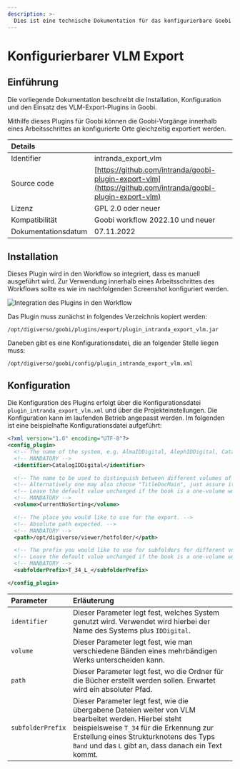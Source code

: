```yaml
---
description: >-
  Dies ist eine technische Dokumentation für das konfigurierbare Goobi Export Plugin. Es ermöglicht, den Export mithilfe der Projektkonfiguration anzupassen. Durch die Verwendung von Exportprojekten ist es auch möglich zu verschiedenen Speicherorten in einem Durchlauf zu exportieren.
---
```


# Konfigurierbarer VLM Export

## Einführung

Die vorliegende Dokumentation beschreibt die Installation, Konfiguration und den Einsatz des VLM-Export-Plugins in Goobi.

Mithilfe dieses Plugins für Goobi können die Goobi-Vorgänge innerhalb eines Arbeitsschrittes an konfigurierte Orte gleichzeitig exportiert werden.

| Details |  |
| :--- | :--- |
| Identifier | intranda_export_vlm |
| Source code | [https://github.com/intranda/goobi-plugin-export-vlm](https://github.com/intranda/goobi-plugin-export-vlm) |
| Lizenz | GPL 2.0 oder neuer |
| Kompatibilität | Goobi workflow 2022.10 und neuer |
| Dokumentationsdatum | 07.11.2022 |

## Installation

Dieses Plugin wird in den Workflow so integriert, dass es manuell ausgeführt wird. Zur Verwendung innerhalb eines Arbeitsschrittes des Workflows sollte es wie im nachfolgenden Screenshot konfiguriert werden.

![Integration des Plugins in den Workflow](../.gitbook/assets/intranda_plugin_export_vlm_de.png)

Das Plugin muss zunächst in folgendes Verzeichnis kopiert werden:

```text
/opt/digiverso/goobi/plugins/export/plugin_intranda_export_vlm.jar
```

Daneben gibt es eine Konfigurationsdatei, die an folgender Stelle liegen muss:

```text
/opt/digiverso/goobi/config/plugin_intranda_export_vlm.xml
```
## Konfiguration

Die Konfiguration des Plugins erfolgt über die Konfigurationsdatei `plugin_intranda_export_vlm.xml` und über die Projekteinstellungen. Die Konfiguration kann im laufenden Betrieb angepasst werden. Im folgenden ist eine beispielhafte Konfigurationsdatei aufgeführt:

```xml
<?xml version="1.0" encoding="UTF-8"?>
<config_plugin>
  <!-- The name of the system, e.g. AlmaIDDigital, AlephIDDigital, CatalogIDDigital.  -->
  <!-- MANDATORY -->
  <identifier>CatalogIDDigital</identifier>

  <!-- The name to be used to distinguish between different volumes of one book series. -->
  <!-- Alternatively one may also choose "TitleDocMain", just assure its difference between volumes. -->
  <!-- Leave the default value unchanged if the book is a one-volume work. -->
  <!-- MANDATORY -->
  <volume>CurrentNoSorting</volume>

  <!-- The place you would like to use for the export. -->
  <!-- Absolute path expected. -->
  <!-- MANDATORY -->
  <path>/opt/digiverso/viewer/hotfolder/</path>

  <!-- The prefix you would like to use for subfolders for different volumes. -->
  <!-- Leave the default value unchanged if the book is a one-volume work. -->
  <!-- MANDATORY -->
  <subfolderPrefix>T_34_L_</subfolderPrefix>

</config_plugin>

```

| Parameter         | Erläuterung                                                                                                            |
|:----------------- |:---------------------------------------------------------------------------------------------------------------------- |
| `identifier`      | Dieser Parameter legt fest, welches System genutzt wird. Verwendet wird hierbei der Name des Systems plus `IDDigital`. |
| `volume`          | Dieser Parameter legt fest, wie man verschiedene Bänden eines mehrbändigen Werks unterscheiden kann.                   |
| `path`            | Dieser Parameter legt fest, wo die Ordner für die Bücher erstellt werden sollen. Erwartet wird ein absoluter Pfad.                 |
| `subfolderPrefix` | Dieser Parameter legt fest, wie die übergabene Dateien weiter von VLM bearbeitet werden. Hierbei steht beispielsweise `T_34` für die Erkennung zur Erstellung eines Strukturknotens des Typs `Band` und das `L` gibt an, dass danach ein Text kommt. |
